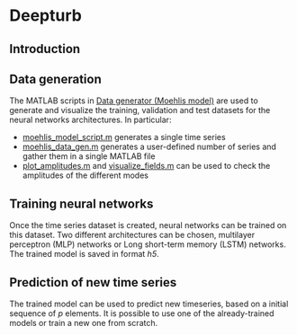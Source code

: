 # Deepturb

## Introduction

## Data generation

The MATLAB scripts in [Data generator (Moehlis model)]() are used to generate and visualize the training, validation and test datasets for the neural networks architectures. In particular:
* [moehlis_model_script.m]() generates a single time series
* [moehlis_data_gen.m]() generates a user-defined number of series and gather them in a single MATLAB file
* [plot_amplitudes.m]() and [visualize_fields.m]() can be used to check the amplitudes of the different modes

## Training neural networks

Once the time series dataset is created, neural networks can be trained on this dataset. Two different architectures can be chosen, multilayer perceptron (MLP) networks or Long short-term memory (LSTM) networks. The trained model is saved in format *h5*.

## Prediction of new time series

The trained model can be used to predict new timeseries, based on a initial sequence of *p* elements.
It is possible to use one of the already-trained models or train a new one from scratch.
